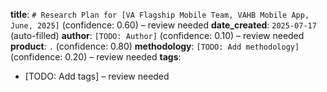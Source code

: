 **title**: `# Research Plan for [VA Flagship Mobile Team, VAHB Mobile App, June, 2025]` (confidence: 0.60) – review needed
**date_created**: `2025-07-17` (auto-filled)
**author**: `[TODO: Author]` (confidence: 0.10) – review needed
**product**: `.` (confidence: 0.80)
**methodology**: `[TODO: Add methodology]` (confidence: 0.20) – review needed
**tags**:
  - [TODO: Add tags] – review needed
